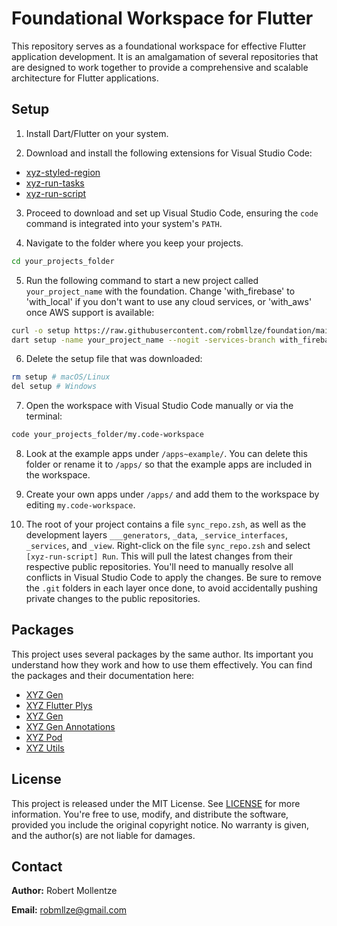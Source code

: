 # Foundational Workspace for Flutter

This repository serves as a foundational workspace for effective Flutter application development. It is an amalgamation of several repositories that are designed to work together to provide a comprehensive and scalable architecture for Flutter applications.

## Setup

1. Install Dart/Flutter on your system.

2. Download and install the following extensions for Visual Studio Code:

- [xyz-styled-region](https://marketplace.visualstudio.com/items?itemName=robmllze.xyz-styled-region)
- [xyz-run-tasks](https://marketplace.visualstudio.com/items?itemName=robmllze.xyz-run-tasks)
- [xyz-run-script](https://marketplace.visualstudio.com/items?itemName=robmllze.xyz-run-script)

3. Proceed to download and set up Visual Studio Code, ensuring the `code` command is integrated into your system's `PATH`.

4. Navigate to the folder where you keep your projects.

```zsh
cd your_projects_folder
```

5. Run the following command to start a new project called `your_project_name` with the foundation. Change 'with_firebase' to 'with_local' if you don't want to use any cloud services, or 'with_aws' once AWS support is available:

```zsh
curl -o setup https://raw.githubusercontent.com/robmllze/foundation/main/setup.dart
dart setup -name your_project_name --nogit -services-branch with_firebase
```

6. Delete the setup file that was downloaded:

```zsh
rm setup # macOS/Linux
del setup # Windows
```

7. Open the workspace with Visual Studio Code manually or via the terminal:

```zsh
code your_projects_folder/my.code-workspace
```

8. Look at the example apps under `/apps~example/`. You can delete this folder or rename it to `/apps/` so that the example apps are included in the workspace.

9. Create your own apps under `/apps/` and add them to the workspace by editing `my.code-workspace`.

10. The root of your project contains a file `sync_repo.zsh`, as well as the development layers `___generators`, `_data`, `_service_interfaces`, `_services`, and `_view`. Right-click on the file `sync_repo.zsh` and select `[xyz-run-script] Run`. This will pull the latest changes from their respective public repositories. You'll need to manually resolve all conflicts in Visual Studio Code to apply the changes. Be sure to remove the `.git` folders in each layer once done, to avoid accidentally pushing private changes to the public repositories.

## Packages

This project uses several packages by the same author. Its important you understand how they work and how to use them effectively. You can find the packages and their documentation here:

- [XYZ Gen](https://pub.dev/packages/xyz_config)
- [XYZ Flutter Plys](https://pub.dev/packages/xyz_flutter_plus)
- [XYZ Gen](https://pub.dev/packages/xyz_gen)
- [XYZ Gen Annotations](https://pub.dev/packages/xyz_gen_annotations)
- [XYZ Pod](https://pub.dev/packages/xyz_pod)
- [XYZ Utils](https://pub.dev/packages/xyz_utils)

## License

This project is released under the MIT License. See [LICENSE](https://raw.githubusercontent.com/robmllze/foundation/main/LICENSE) for more information. You're free to use, modify, and distribute the software, provided you include the original copyright notice. No warranty is given, and the author(s) are not liable for damages.

## Contact

**Author:** Robert Mollentze

**Email:** robmllze@gmail.com
